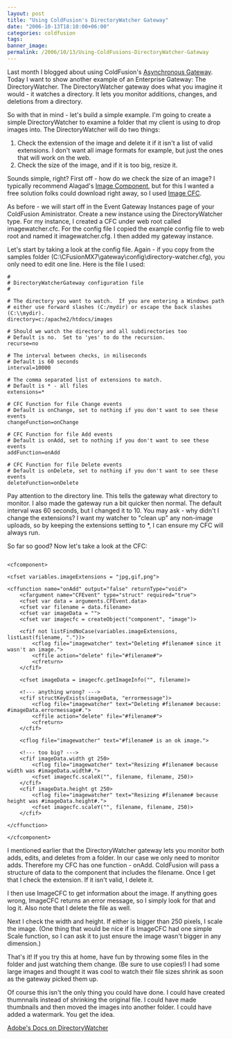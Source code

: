 ```yaml
---
layout: post
title: "Using ColdFusion's DirectoryWatcher Gateway"
date: "2006-10-13T18:10:00+06:00"
categories: coldfusion 
tags: 
banner_image: 
permalink: /2006/10/13/Using-ColdFusions-DirectoryWatcher-Gateway
---
```


Last month I blogged about using ColdFusion's <a href="https://www.raymondcamden.com/2006/09/14/Using-ColdFusions-Asynchronous-Gateway-3/">Asynchronous Gateway</a>. Today I want to show another example of an Enterprise Gateway: The DirectoryWatcher. The DirectoryWatcher gateway does what you imagine it would - it watches a directory. It lets you monitor additions, changes, and deletions from a directory.

So with that in mind - let's build a simple example. I'm going to create a simple DirectoryWatcher to examine a folder that my client is using to drop images into. The DirectoryWatcher will do two things:
<!--more-->
<ol>
<li>Check the extension of the image and delete it if it isn't a list of valid extensions. I don't want all image formats for example, but just the ones that will work on the web.
<li>Check the size of the image, and if it is too big, resize it.
</ol>

Sounds simple, right? First off - how do we check the size of an image? I typically recommend Alagad's <a href="http://www.alagad.com/index.cfm/name-aic">Image Component</a>, but for this I wanted a free solution folks could download right away, so I used <a href="http://www.opensourcecf.com/imagecfc/index.cfm">Image CFC</a>.

As before - we will start off in the Event Gateway Instances page of your ColdFusion Aministrator. Create a new instance using the DirectoryWatcher type. For my instance, I created a CFC under web root called imagewatcher.cfc. For the config file I copied the example config file to web root and named it imagewatcher.cfg. I then added my gateway instance. 

Let's start by taking a look at the config file. Again - if you copy from the samples folder (C:\CFusionMX7\gateway\config\directory-watcher.cfg), you only need to edit one line. Here is the file I used:

	#
	# DirectoryWatcherGateway configuration file
	#

	# The directory you want to watch.  If you are entering a Windows path
	# either use forward slashes (C:/mydir) or escape the back slashes (C:\\mydir).
	directory=c:/apache2/htdocs/images

	# Should we watch the directory and all subdirectories too
	# Default is no.  Set to 'yes' to do the recursion.
	recurse=no

	# The interval between checks, in miliseconds
	# Default is 60 seconds
	interval=10000

	# The comma separated list of extensions to match.
	# Default is * - all files
	extensions=*

	# CFC Function for file Change events
	# Default is onChange, set to nothing if you don't want to see these events
	changeFunction=onChange

	# CFC Function for file Add events
	# Default is onAdd, set to nothing if you don't want to see these events
	addFunction=onAdd

	# CFC Function for file Delete events
	# Default is onDelete, set to nothing if you don't want to see these events
	deleteFunction=onDelete

Pay attention to the directory line. This tells the gateway what directory to monitor. I also made the gateway run a bit quicker then normal. The default interval was 60 seconds, but I changed it to 10. You may ask - why didn't I change the extensions? I want my watcher to "clean up" any non-image uploads, so by keeping the extensions setting to *, I can ensure my CFC will always run. 

So far so good? Now let's take a look at the CFC:

<pre><code class="language-markup">
&lt;cfcomponent&gt;

&lt;cfset variables.imageExtensions = "jpg,gif,png"&gt;

&lt;cffunction name="onAdd" output="false" returnType="void"&gt;
	&lt;cfargument name="CFEvent" type="struct" required="true"&gt;
	&lt;cfset var data = arguments.CFEvent.data&gt;
	&lt;cfset var filename = data.filename&gt;
	&lt;cfset var imageData = ""&gt;
	&lt;cfset var imagecfc = createObject("component", "image")&gt;
	
    &lt;cfif not listFindNoCase(variables.imageExtensions, listLast(filename, "."))&gt;
		&lt;cflog file="imagewatcher" text="Deleting #filename# since it wasn't an image."&gt;
		&lt;cffile action="delete" file="#filename#"&gt;
		&lt;cfreturn&gt;
	&lt;/cfif&gt;

	&lt;cfset imageData = imagecfc.getImageInfo("", filename)&gt;
	
	&lt;!--- anything wrong? ---&gt;
	&lt;cfif structKeyExists(imageData, "errormessage")&gt;
		&lt;cflog file="imagewatcher" text="Deleting #filename# because: #imageData.errormessage#."&gt;
		&lt;cffile action="delete" file="#filename#"&gt;
		&lt;cfreturn&gt;
	&lt;/cfif&gt;

	&lt;cflog file="imagewatcher" text="#filename# is an ok image."&gt;	
	
	&lt;!--- too big? ---&gt;
	&lt;cfif imageData.width gt 250&gt;
		&lt;cflog file="imagewatcher" text="Resizing #filename# because width was #imageData.width#."&gt;
		&lt;cfset imagecfc.scaleX("", filename, filename, 250)&gt;
	&lt;/cfif&gt;
	&lt;cfif imageData.height gt 250&gt;
		&lt;cflog file="imagewatcher" text="Resizing #filename# because height was #imageData.height#."&gt;
		&lt;cfset imagecfc.scaleY("", filename, filename, 250)&gt;
	&lt;/cfif&gt;

&lt;/cffunction&gt;

&lt;/cfcomponent&gt;
</code></pre>

I mentioned earlier that the DirectoryWatcher gateway lets you monitor both adds, edits, and deletes from a folder. In our case we only need to monitor adds. Therefore my CFC has one function - onAdd. ColdFusion will pass a structure of data to the component that includes the filename. Once I get that I check the extension. If it isn't valid, I delete it.

I then use ImageCFC to get information about the image. If anything goes wrong, ImageCFC returns an error message, so I simply look for that and log it. Also note that I delete the file as well.

Next I check the width and height. If either is bigger than 250 pixels, I scale the image. (One thing that would be nice if is ImageCFC had one simple Scale function, so I can ask it to just ensure the image wasn't bigger in any dimension.)

That's it! If you try this at home, have fun by throwing some files in the folder and just watching them change. (Be sure to use copies!) I had some large images and thought it was cool to watch their file sizes shrink as soon as the gateway picked them up. 

Of course this isn't the only thing you could have done. I could have created thumnnails instead of shrinking the original file. I could have made thumbnails and then moved the images into another folder. I could have added a watermark. You get the idea.

<a href="http://livedocs.macromedia.com/coldfusion/7/htmldocs/00001649.htm#135887">Adobe's Docs on DirectoryWatcher</a>
